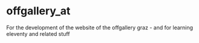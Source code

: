 # offgallery_at
For the development of the website of the offgallery graz - and for learning eleventy and related stuff
